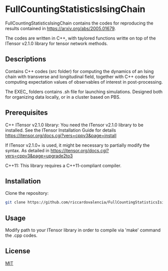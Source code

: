 # FullCountingStatisticsIsingChain

FullCountingStatisticsIsingChain contains the codes for reproducing the results contained in https://arxiv.org/abs/2005.01679.

The codes are written in C++, with taylored functions writte on top of the ITensor v2.1.0 library for tensor network methods.

## Descriptions

Contains C++ codes (src folder) for computing the dynamics of an Ising chain with transverse and longitudinal field, together with C++ codes for computing expectation values of observables of interest in post-processing.

The EXEC_ folders contains .sh file for launching simulations. Designed both for organizing data locally, or in a cluster based on PBS.

## Prerequisites
C++ ITensor v2.1.0 library: You need the ITensor v2.1.0 library to be installed. See the ITensor Installation Guide for details https://itensor.org/docs.cgi?vers=cppv3&page=install

If ITensor v2.1.0+ is used, it might be necessary to partially modify the syntax. As detailed in https://itensor.org/docs.cgi?vers=cppv3&page=upgrade2to3

C++11: This library requires a C++11-compliant compiler.


## Installation

Clone the repository:
```bash
git clone https://github.com/riccardovalencia/FullCountingStatisticsIsingChain.git
```

## Usage

Modify path to your ITensor library in order to compile via 'make' command the .cpp codes.

## License

[MIT](https://choosealicense.com/licenses/mit/)

